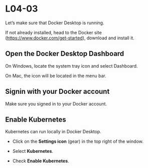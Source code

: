 # L04-03

Let’s make sure that Docker Desktop is running.

If not already installed, head to the Docker site (https://www.docker.com/get-started), download and install it.

## Open the Docker Desktop Dashboard

On Windows, locate the system tray icon and select Dashboard.

On Mac, the icon will be located in the menu bar.

## Signin with your Docker account

Make sure you signed in to your Docker account.

## Enable Kubernetes

Kubernetes can run locally in Docker Desktop.

* Click on the **Settings icon** (gear) in the top right of the window.

* Select **Kubernetes**.

* Check **Enable Kubernetes**.
